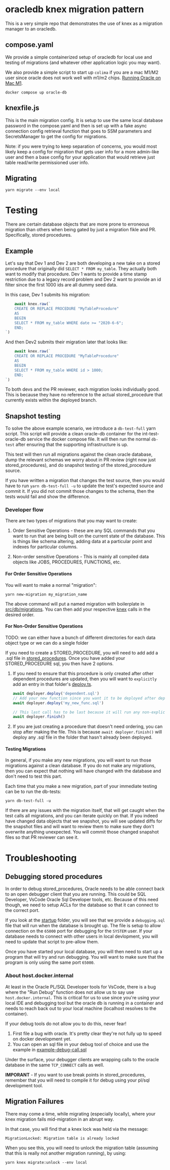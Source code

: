 # oracledb knex migration pattern

This is a very simple repo that demonstrates the use of knex as a migration manager to an oracledb.

## compose.yaml

We provide a simple containerized setup of oracledb for local use and testing of migrations (and whatever other
application logic you may want).

We also provide a simple script to start up `colima` if you are a mac M1/M2 user since oracle does not work well
with m1/m2 chips.  [Running Oracle on Mac M1](https://medium.com/@vhrechukha/how-to-run-oracle-database-on-m1-m2-apple-macs-using-colima-f325adb76102).

```shell
docker compose up oracle-db
```

## knexfile.js

This is the main migration config.  It is setup to use the same local database password in the compose.yaml and then is set up with a
fake async connection config retrieval function that goes to SSM parameters and SecretsManager to get the config for migrations.

Note: if you were trying to keep separation of concerns, you would most likely keep a config for migration that gets user info for a 
more admin-like user and then a base config for your application that would retrieve just table read/write permissioned user info.

## Migrating

```shell
yarn migrate --env local
```

# Testing

There are certain database objects that are more prone to erroneous migration than others when being gated by just a migration fikle and PR.
Specifically, stored procedures.  

## Example

Let's say that Dev 1 and Dev 2 are both developing a new take on a stored procedure that originally did `SELECT * FROM my_table`.
They actually both want to modify that procedure.  Dev 1 wants to provide a time stamp restriction due to a legacy record problem
and Dev 2 want to provide an id filter since the first 1000 ids are all dummy seed data.

In this case, Dev 1 submits his migration:

```typescript
    await knex.raw(`
    CREATE OR REPLACE PROCEDURE "MyTableProcedure"
    AS
    BEGIN
    SELECT * FROM my_table WHERE date >= "2020-6-6";
    END;
`)
```

And then Dev2 submits their migration later that looks like:

```typescript
    await knex.raw(`
    CREATE OR REPLACE PROCEDURE "MyTableProcedure"
    AS
    BEGIN
    SELECT * FROM my_table WHERE id > 1000;
    END;
`)
```

To both devs and the PR reviewer, each migration looks individually good.  This is because they have no reference to the 
actual stored_procedure that currently exists within the deployed branch.

## Snapshot testing

To solve the above example scenario, we introduce a `db-test-full` yarn script.  This script will provide a clean oracle-db container for
the int-test-oracle-db service the docker compose file.  It will then run the normal `db-test` after ensuring that the supporting 
infrastructure is up.

This test will then run all migrations against the clean oracle database, dump the relevant schemas we worry about in PR review 
(right now just stored_procedures), and do snapshot testing of the stored_procedure source.

If you have written a migration that changes the test source, then you would have to run `yarn db-test-full -u` to update the test's expected
source and commit it.  If you did not commit those changes to the schema, then the tests would fail and show the difference.

### Developer flow

There are two types of migrations that you may want to create:

1. Order Sensitive Operations - these are any SQL commands that you want to run that are being built on the current state of the database.  This is
things like schema altering, adding data at a particular point and indexes for particular columns.

2. Non-order sensitive Operations - This is mainly all compiled data objects like JOBS, PROCEDURES, FUNCTIONS, etc.

#### For Order Sensitive Operations

You will want to make a normal "migration":

```shell
yarn new-migration my_migration_name
```

The above command will put a named migration with boilerplate in [src/db/migrations](src/db/migrations/).
You can then add your respective [knex](https://knexjs.org/) calls in the desired order.

#### For Non-Order Sensitive Operations

TODO: we can either have a bunch of different directories for each data object type or we can do a single folder

If you need to create a STORED_PROCEDURE, you will need to add add a .sql file in [stored_procedures](src/db/stored_procedures/).
Once you have added your STORED_PROCEDURE sql, you then have 2 options.

1. If you need to ensure that this procedure is only created after other dependent procedures are updated,
    then you will want to `explicitly` add an entry in that folder's [deploy.ts](src/db/stored_procedures/deploy.ts).

    ```typescript
    await deployer.deploy('dependent.sql')
    // Add your new function since you want it to be deployed after dependent.sql
    await deployer.deploy('my_new_func.sql')

    // This last call has to be last because it will run any non-explict sql files
    await deployer.finish()
    ```

2. If you are just creating a procedure that doesn't need ordering, you can stop after making the file.  This is because
   ```await deployer.finish()``` will deploy any .sql file in the folder that hasn't already been deployed.


#### Testing Migrations

In general, if you make any new migrations, you will want to run those migrations against a clean database.  If you do not make any migrations,
then you can expect that nothing will have changed with the database and don't need to test this part.

Each time that you make a new migration, part of your immediate testing can be to run the db-tests:

```shell
yarn db-test-full -u
```

If there are any issues with the migration itself, that will get caught when the test calls all migrations, and you can iterate quickly on that.
If you indeed have changed data objects that we snapshot, you will see updated diffs for the snapshot files and will want to review them to make sure they
don't overwrite anything unexpected.  You will commit those changed snapshot files so that PR reviewer can see it.

# Troubleshooting

## Debugging stored procedures

In order to debug stored_procedures, Oracle needs to be able connect back to an open debugger client that you are running.  This could
be SQL Developer, VsCode Oracle Sql Developer tools, etc.  Because of this need though, we need to setup ACLs for the database so that
it can connect to the correct port.

If you look at the [startup](./dev/oracledb/startup/) folder, you will see that we provide a `debugging.sql` file that will run when the
database is brought up.  The file is setup to allow connection on the `65000` port for debugging for the `SYSTEM` user.  If your database
needs to connect with other users in local devlopment, you will need to update that script to pre-allow them.

Once you have started your local database, you will then need to start up a program that will try and run debugging.  You will want to make sure that
the program is only using the same port `65000`.

### About host.docker.internal

At least in the Oracle PL/SQL Developer tools for VsCode, there is a bug where the "Run Debug" function does not allow us to say use `host.docker.internal`.
This is critical for us to use since you're using your local IDE and debugging tool but the oracle db is running in a container and
needs to reach back out to your local machine (localhost resolves to the container).

If your debug tools do not allow you to do this, never fear!

1. First file a bug with oracle.  It's pretty clear they're not fully up to speed on docker development yet.
2. You can open an sql file in your debug tool of choice and use the example in [example-debug-call.sql](dev/oracledb/example-debug-call.sql)

Under the surface, your debugger clients are wrapping calls to the oracle database in the same `TCP_CONNECT` calls as well.

**IMPORANT** - If you want to use break points in stored_procedures, remember that you will need to compile it for debug using your pl/sql development tool.

## Migration Failures

There may come a time, while migrating (especially locally), where your knex migration fails mid-migration
in an abrupt way.

In that case, you will find that a knex lock was held
via the message:

```shell
MigrationLocked: Migration table is already locked
```

When you see this, you will need to unlock the migration table (assuming
that this is really not another migration running), by using:

```shell
yarn knex migrate:unlock --env local
```

